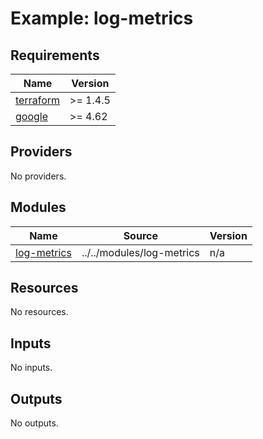 # Example: log-metrics

<!-- BEGINNING OF PRE-COMMIT-TERRAFORM DOCS HOOK -->
## Requirements

| Name | Version |
|------|---------|
| <a name="requirement_terraform"></a> [terraform](#requirement\_terraform) | >= 1.4.5 |
| <a name="requirement_google"></a> [google](#requirement\_google) | >= 4.62 |

## Providers

No providers.

## Modules

| Name | Source | Version |
|------|--------|---------|
| <a name="module_log-metrics"></a> [log-metrics](#module\_log-metrics) | ../../modules/log-metrics | n/a |

## Resources

No resources.

## Inputs

No inputs.

## Outputs

No outputs.
<!-- END OF PRE-COMMIT-TERRAFORM DOCS HOOK -->
